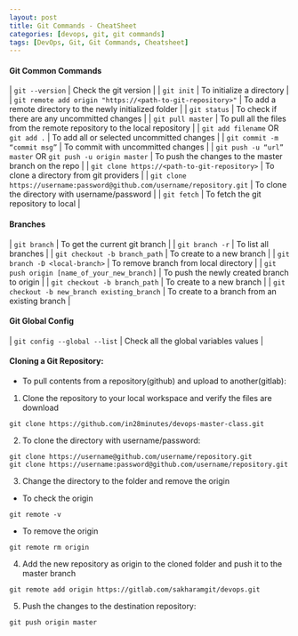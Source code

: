 ```yaml
---
layout: post
title: Git Commands - CheatSheet
categories: [devops, git, git commands]
tags: [DevOps, Git, Git Commands, Cheatsheet]
---
```



#### Git Common Commands

| `git --version` | Check the git version | 
| `git init` | To initialize a directory | 
| `git remote add origin "https://<path-to-git-repository>"` | To add a remote directory to the newly initialized folder | 
| `git status` | To check if there are any uncommitted changes | 
| `git pull master` | To pull all the files from the remote repository to the local repository | 
| `git add filename` OR `git add .` | To add all or selected uncommitted changes |
| `git commit -m “commit msg”` | To commit with uncommitted changes |
| `git push -u “url” master` OR `git push -u origin master` | To push the changes to the master branch on the repo |
| `git clone https://<path-to-git-repository>` | To clone a directory from git providers |
| `git clone https://username:password@github.com/username/repository.git` | To clone the directory with username/password | 
| `git fetch` | To fetch the git repository to local |


#### Branches 

| `git branch` | To get the current git branch |
| `git branch -r` | To list all branches |
| `git checkout -b branch_path` | To create to a new branch |
| `git branch -D <local-branch>` | To remove branch from local directory |
| `git push origin [name_of_your_new_branch]` | To push the newly created branch to origin |
| `git checkout -b branch_path` | To create to a new branch |
| `git checkout -b new_branch existing_branch` | To create to a branch from an existing branch |


#### Git Global Config
| `git config --global --list` | Check all the global variables values | 




#### Cloning a Git Repository:
- To pull contents from a repository(github) and upload to another(gitlab):

1. Clone the repository to your local workspace and verify the files are download
```
git clone https://github.com/in28minutes/devops-master-class.git
```

2. To clone the directory with username/password:
```
git clone https://username@github.com/username/repository.git
git clone https://username:password@github.com/username/repository.git
```

3. Change the directory to the folder and remove the origin
- To check the origin
```
git remote -v
```
- To remove the origin
```
git remote rm origin
```

4. Add the new repository as origin to the cloned folder and push it to the master branch
```
git remote add origin https://gitlab.com/sakharamgit/devops.git
```

5. Push the changes to the destination repository:	
```
git push origin master  
```